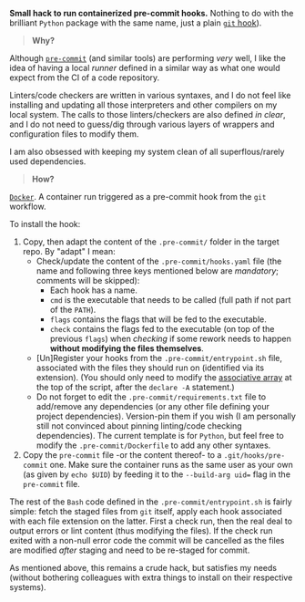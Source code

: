 **Small hack to run containerized pre-commit hooks.** Nothing to do with the brilliant
`Python` package with the same name, just a plain
[`git` hook](https://git-scm.com/docs/githooks)).

> **Why?**

Although [`pre-commit`](https://pre-commit.com/) (and similar tools) are performing
*very* well, I like the idea of having a local *runner* defined in a similar way as what
one would expect from the CI of a code repository. 

Linters/code checkers are written in various syntaxes, and I do not feel like installing
and updating all those interpreters and other compilers on my local system. The calls to
those linters/checkers are also defined *in clear*, and I do not need to guess/dig
through various layers of wrappers and configuration files to modify them.

I am also obsessed with keeping my system clean of all superflous/rarely used
dependencies.

> **How?**

[`Docker`](https://www.docker.com/). A container run triggered as a pre-commit hook from
the `git` workflow.

To install the hook:

1. Copy, then adapt the content of the `.pre-commit/` folder in the target repo. By
   "adapt" I mean:
   * Check/update the content of the `.pre-commit/hooks.yaml` file (the name and
     following three keys mentioned below are *mandatory*; comments will be skipped):
     - Each hook has a name.
     - `cmd` is the executable that needs to be called (full path if not part of the
       `PATH`).
     - `flags` contains the flags that will be fed to the executable.
     - `check` contains the flags fed to the executable (on top of the previous `flags`)
       when *checking* if some rework needs to happen **without modifying the files
       themselves**.
   * [Un]Register your hooks from the `.pre-commit/entrypoint.sh` file, associated with
     the files they should run on (identified via its extension). (You should only need
     to modify the
     [associative array](https://github.com/carnarez/pre-commit/blob/master/.pre-commit/entrypoint.sh#L5)
     at the top of the script, after the `declare -A` statement.)
   * Do not forget to edit the `.pre-commit/requirements.txt` file to add/remove any
     dependencies (or any other file defining your project dependencies). Version-pin
     them if you wish (I am personally still not convinced about pinning linting/code
     checking dependencies). The current template is for `Python`, but feel free to
     modify the `.pre-commit/Dockerfile` to add any other syntaxes.
2. Copy the `pre-commit` file -or the content thereof- to a `.git/hooks/pre-commit` one.
   Make sure the container runs as the same user as your own (as given by `echo $UID`)
   by feeding it to the `--build-arg uid=` flag in the `pre-commit` file.

The rest of the `Bash` code defined in the `.pre-commit/entrypoint.sh` is fairly simple:
fetch the staged files from `git` itself, apply each hook associated with each file
extension on the latter. First a check run, then the real deal to output errors or lint
content (thus modifying the files). If the check run exited with a non-null error code
the commit will be cancelled as the files are modified *after* staging and need to be
re-staged for commit.

As mentioned above, this remains a crude hack, but satisfies my needs (without bothering
colleagues with extra things to install on their respective systems).
